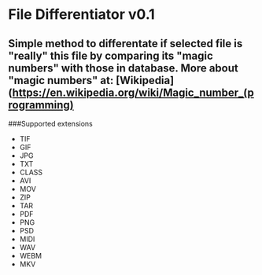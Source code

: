 # File Differentiator v0.1

Simple method to differentate if selected file is "really" this file by comparing its "magic numbers" with those in database. 
More about "magic numbers" at: [Wikipedia](https://en.wikipedia.org/wiki/Magic_number_(programming) 
------------
###Supported extensions

- TIF
- GIF
- JPG
- TXT 
- CLASS
- AVI
- MOV 
- ZIP
- TAR
- PDF
- PNG
- PSD
- MIDI
- WAV
- WEBM
- MKV

